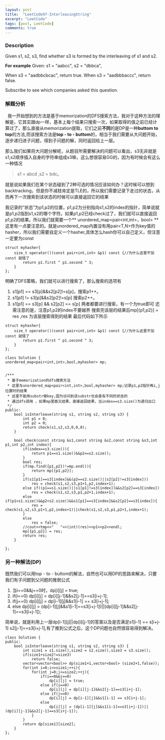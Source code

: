 ```yaml
---
layout: post
title:  "LeetCode97-InterleavingString"
excerpt: "LeetCode"
tags: [post, LeetCode]
comments: true
---
```



### Description
Given s1, s2, s3, find whether s3 is formed by the interleaving of s1 and s2.

**For example**
Given:
s1 = "aabcc",
s2 = "dbbca",

When s3 = "aadbbcbcac", return true.
When s3 = "aadbbbaccc", return false.

Subscribe to see which companies asked this question.


### 解题分析


  &nbsp;&nbsp;我一开始想到的方法是基于memorization的DFS搜索方法，我对于这种方法的理解是，它其实跟dp一样，基本上每个结果只搜索一次，如果取得的值之前已经计算过了，那么直接从memorization提取，它们之前**不同**的是DP是一种**buttom to top**的方法,而该搜索方法是**top - to - buttom**的，相当于我们需要从大问题开始，逐步递归进子问题，得到子问题的解，同时返回给上一层。
  
  那么我们如果将大问题分解呢，从题目所需要解决的问题可以看出，s3无非就是s1,s2顺序插入自身的字符串组成s3嘛，这么想很容易GG的，因为有时候会有这么一种情况
> s1 = abcd ,s2 = bdc。

就是说如果我们在某个状态碰到了2种可选的情况应该如何办？这时候可以想到backtracking，但是你不减枝肯定是TLE的，所以我们需要记录下走过的状态，从而再下一次搜索到该状态的时候可以直接返回它的结果

我记录的“状态”为p1,p2的位置，p1,p2为分别指向s1,s2的index的指针，简单说就是p1,p2指到s1,s2的哪个字符。如果p1,p2已经check过了，我们就可以直接返回p1,p2的结果。所以我们就需要一个** unordered_map&lt;pair&lt;int,int&gt;，bool&gt; ** 这里有一点要注意的。就是unordered_map内置没有用pair&lt;T,N>作为key值的hasher，所以我们需要自定义一个hasher,具体怎么hash你可以自己定义，但注意一定要为const

```
struct myhasher{
    size_t operator()(const pair<int,int> &p1) const {//为什么这里不加const 就错了
        return p1.first ^ p1.second ^ 3;
    }
};
```

明确了DFS策略，我们就可以进行搜索了，那么搜索的选项有
1. s1[p1] == s3[p]&&s2[p2]!=s[p]，搜索p1++。
2. s1[p1] != s3[p]&&s2[p2]!=s[p] 搜索p2++。
3. s1[p1] \== s3[p] && s2[p2] == s[p] 两者都要进行搜索，有一个为true即可
还需注意的是，注意p1,p2的index不要越界
搜索完该层的结果后mp[{p1,p2}] = res ,res 为该层搜索得到的结果
最后代码如下所示

```
struct myhasher{
    size_t operator()(const pair<int,int> &p1) const {//为什么这里不加const 就错了
        return p1.first ^ p1.second ^ 3;
    }
};

class Solution {
unordered_map<pair<int,int>,bool,myhasher> mp;


/***
 * 基于memorization的dfs搜索方法
 * 这里与unordered_map<pair<int,int>,bool,myhasher> mp;记录p1,p2指针再i,j位置时的结果
 * 这里不能用substr做key,因为访问到该substr也会是有不同的状态的
 * 通过dfs调用 ，如果mp里面又结果，直接返回结果，当index==s3.size()为递归出口
 */
public:
    bool isInterleave(string s1, string s2, string s3) {
        int p1 = 0;
        int p2 = 0;
        return check(s1,s2,s3,0,0,0);
    }
    
    bool check(const string &s1,const string &s2,const string &s3,int p1,int p2,int index){
        if(index==s3.size()){
            return p1==s1.size()&&p2==s2.size();
        }
        bool res;
        if(mp.find({p1,p2})!=mp.end()){
            return mp[{p1,p2}];
        }
        if(s1[p1]==s3[index]&&(p2==s2.size()||s2[p2]!=s3[index]))
            res = check(s1,s2,s3,p1+1,p2,index+1);
        else if((p1==s1.size()||s1[p1]!=s3[index])&&s2[p2]==s3[index])
            res = check(s1,s2,s3,p1,p2+1,index+1);
        else if(p1<s1.size()&&p2<s2.size()&&s1[p1]==s3[index]&&s2[p2]==s3[index]){
            res = check(s1,s2,s3,p1+1,p2,index+1)||check(s1,s2,s3,p1,p2+1,index+1);
        }
        else
            res = false;
        //cout<<tmp<<"   "<<(int)(res)<<p1<<p2<<endl;
        mp[{p1,p2}] = res;
        return res;
    }
    
};

```

### 另一种解法(DP)
既然我们可以用top - to - buttom的解法，自然也可以用DP的思路来解决，只要我们有子问题到父问题的推倒公式
1. 当i\==0&&j==0时，dp[i][j] = true;
2. if(i==0) dp[i][j] = dp[i][j-1]&&s2[j-1]==s3[i+j-1];
3. if(j==0) dp[i][j] = dp[i-1][j]&&s1[i-1] == s3[i+j-1];
4. else dp[i][j] = (dp[i-1][j]&&s1[i-1]\==s3[i+j-1])||(dp[i][j-1]&&s2[j-1]==s3[i+j-1]);

简单说，就是利用上一层dp[i-1][j]||dp[i][j-1]的答案以及是否满足s1[i-1] \== s[i+j-1] s2[j-1]==s3[i+j-1],有了推到公式之后，这个DP问题也自然很容易得到解决。
```
class Solution {
public:
    bool isInterleave(string s1, string s2, string s3) {
        int size1 = s1.size(),size2 = s2.size(),size3 = s3.size();
        if(size1+size2!=size3)
            return false;
        vector<vector<bool>> dp(size1+1,vector<bool> (size2+1,false));
        for(int i=0;i<=size1;++i){
            for(int j=0;j<=size2;++j){
                if(i==0&&j==0)
                    dp[i][j] = true;
                else if(i==0)
                    dp[i][j] = dp[i][j-1]&&s2[j-1]==s3[i+j-1];
                else if(j==0)
                    dp[i][j] = dp[i-1][j]&&s1[i-1] == s3[i+j-1];
                else
                    dp[i][j] = (dp[i-1][j]&&s1[i-1]==s3[i+j-1])||(dp[i][j-1]&&s2[j-1]==s3[i+j-1]);
            }
        }
        return dp[size1][size2];
    }
};
```
